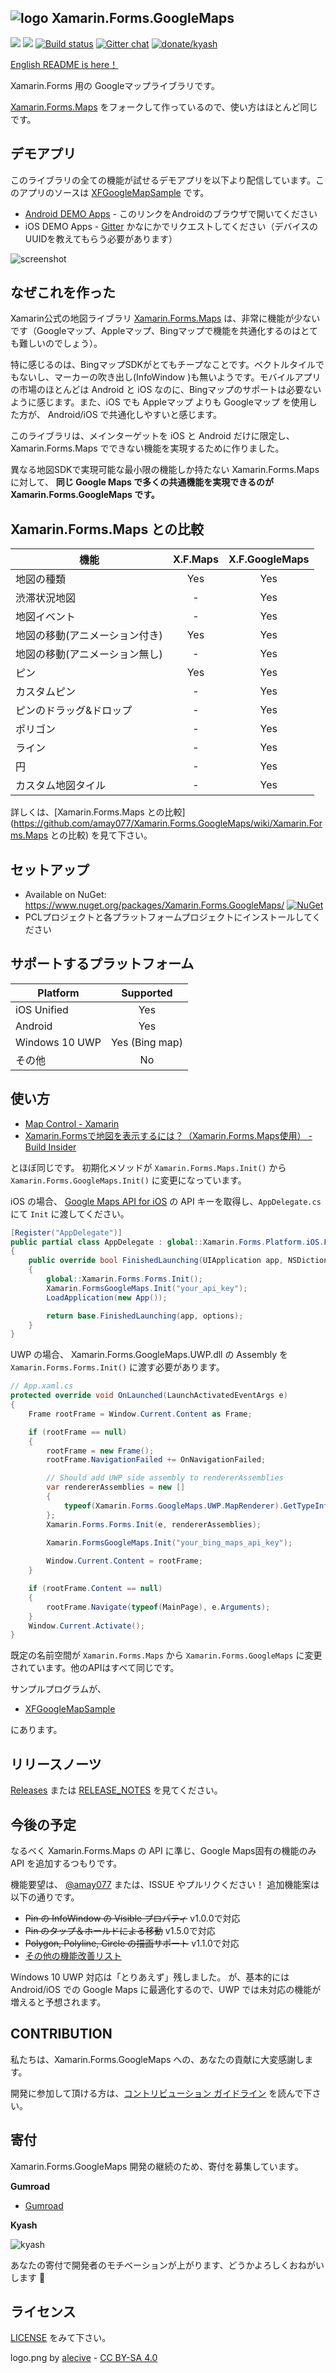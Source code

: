 ## ![logo](logo.png) Xamarin.Forms.GoogleMaps 
![](https://img.shields.io/nuget/v/Xamarin.Forms.GoogleMaps.svg) ![](https://img.shields.io/nuget/dt/Xamarin.Forms.GoogleMaps.svg) [![Build status](https://build.appcenter.ms/v0.1/apps/99e6fb9e-fe8c-49df-b190-8aa1732a0ad2/branches/master/badge)](https://appcenter.ms) [![Gitter chat](https://badges.gitter.im/gitterHQ/gitter.png)](http://gitter.im/Xamarin-Forms-GoogleMaps/public) [![donate/kyash](https://img.shields.io/badge/donate-kyash-orange.svg)](#寄付)

[English README is here！](README.md)

Xamarin.Forms 用の Googleマップライブラリです。

[Xamarin.Forms.Maps](https://github.com/xamarin/Xamarin.Forms) をフォークして作っているので、使い方はほとんど同じです。


## デモアプリ

このライブラリの全ての機能が試せるデモアプリを以下より配信しています。このアプリのソースは [XFGoogleMapSample](https://github.com/amay077/Xamarin.Forms.GoogleMaps/tree/master/XFGoogleMapSample) です。

* [Android DEMO Apps](https://install.mobile.azure.com/users/okuokuoku/apps/xfgooglemapsample/distribution_groups/trial) - このリンクをAndroidのブラウザで開いてください
* iOS DEMO Apps - [Gitter](https://gitter.im/Xamarin-Forms-GoogleMaps/public) かなにかでリクエストしてください（デバイスのUUIDを教えてもらう必要があります）

![screenshot](screenshot01.png)

## なぜこれを作った

Xamarin公式の地図ライブラリ [Xamarin.Forms.Maps](https://developer.xamarin.com/guides/xamarin-forms/user-interface/map/) は、非常に機能が少ないです（Googleマップ、Appleマップ、Bingマップで機能を共通化するのはとても難しいのでしょう）。

特に感じるのは、BingマップSDKがとてもチープなことです。ベクトルタイルでもないし、マーカーの吹き出し(InfoWindow
)も無いようです。モバイルアプリの市場のほとんどは Android と iOS なのに、Bingマップのサポートは必要ないように感じます。また、iOS でも Appleマップ よりも Googleマップ を使用した方が、 Android/iOS で共通化しやすいと感じます。

このライブラリは、メインターゲットを iOS と Android だけに限定し、Xamarin.Forms.Maps でできない機能を実現するために作りました。

異なる地図SDKで実現可能な最小限の機能しか持たない Xamarin.Forms.Maps に対して、 **同じ Google Maps で多くの共通機能を実現できるのが Xamarin.Forms.GoogleMaps です。**

## Xamarin.Forms.Maps との比較

|機能|X.F.Maps|X.F.GoogleMaps|
| ------------------- | :-----------: | :-----------: |
|地図の種類|Yes|Yes|
|渋滞状況地図|-|Yes|
|地図イベント|-|Yes|
|地図の移動(アニメーション付き)|Yes|Yes|
|地図の移動(アニメーション無し)|-|Yes|
|ピン|Yes|Yes|
|カスタムピン|-|Yes|
|ピンのドラッグ&ドロップ|-|Yes|
|ポリゴン|-|Yes|
|ライン|-|Yes|
|円|-|Yes|
|カスタム地図タイル|-|Yes|


詳しくは、[Xamarin.Forms.Maps との比較](https://github.com/amay077/Xamarin.Forms.GoogleMaps/wiki/Xamarin.Forms.Maps との比較) を見て下さい。

## セットアップ

* Available on NuGet: https://www.nuget.org/packages/Xamarin.Forms.GoogleMaps/ [![NuGet](https://img.shields.io/nuget/v/Xam.Plugin.Geolocator.svg?label=NuGet)](https://www.nuget.org/packages/Xamarin.Forms.GoogleMaps/)
* PCLプロジェクトと各プラットフォームプロジェクトにインストールしてください

## サポートするプラットフォーム

|Platform|Supported|
| ------------------- | :-----------: |
|iOS Unified|Yes|
|Android|Yes|
|Windows 10 UWP|Yes (Bing map)|
|その他|No|

## 使い方

* [Map Control - Xamarin](https://developer.xamarin.com/guides/xamarin-forms/user-interface/map/)
* [Xamarin.Formsで地図を表示するには？（Xamarin.Forms.Maps使用） - Build Insider](http://www.buildinsider.net/mobile/xamarintips/0039)

とほぼ同じです。
初期化メソッドが ``Xamarin.Forms.Maps.Init()`` から ``Xamarin.Forms.GoogleMaps.Init()`` に変更になっています。

iOS の場合、 [Google Maps API for iOS](https://developers.google.com/maps/documentation/ios-sdk/) の API キーを取得し、``AppDelegate.cs`` にて ``Init`` に渡してください。

```csharp
[Register("AppDelegate")]
public partial class AppDelegate : global::Xamarin.Forms.Platform.iOS.FormsApplicationDelegate
{
    public override bool FinishedLaunching(UIApplication app, NSDictionary options)
    {
        global::Xamarin.Forms.Forms.Init();
        Xamarin.FormsGoogleMaps.Init("your_api_key");
        LoadApplication(new App());

        return base.FinishedLaunching(app, options);
    }
}
``` 

UWP の場合、 Xamarin.Forms.GoogleMaps.UWP.dll の Assembly を ``Xamarin.Forms.Forms.Init()`` に渡す必要があります。

```csharp
// App.xaml.cs
protected override void OnLaunched(LaunchActivatedEventArgs e)
{
    Frame rootFrame = Window.Current.Content as Frame;

    if (rootFrame == null)
    {
        rootFrame = new Frame();
        rootFrame.NavigationFailed += OnNavigationFailed;

        // Should add UWP side assembly to rendererAssemblies
        var rendererAssemblies = new []
        {
            typeof(Xamarin.Forms.GoogleMaps.UWP.MapRenderer).GetTypeInfo().Assembly
        };
        Xamarin.Forms.Forms.Init(e, rendererAssemblies);
        
        Xamarin.FormsGoogleMaps.Init("your_bing_maps_api_key");

        Window.Current.Content = rootFrame;
    }

    if (rootFrame.Content == null)
    {
        rootFrame.Navigate(typeof(MainPage), e.Arguments);
    }
    Window.Current.Activate();
}
```

既定の名前空間が ``Xamarin.Forms.Maps`` から ``Xamarin.Forms.GoogleMaps`` に変更されています。他のAPIはすべて同じです。

サンプルプログラムが、

* [XFGoogleMapSample](https://github.com/amay077/Xamarin.Forms.GoogleMaps/tree/master/XFGoogleMapSample)

にあります。

## リリースノーツ

[Releases](https://github.com/amay077/Xamarin.Forms.GoogleMaps/releases) または [RELEASE_NOTES](RELEASE_NOTES.md) を見てください。

## 今後の予定

なるべく Xamarin.Forms.Maps の API に準じ、Google Maps固有の機能のみ API を追加するつもりです。 

機能要望は、 [@amay077](https://twitter.com/amay077) または、ISSUE やプルリクください！
追加機能案は以下の通りです。

* ~~Pin の InfoWindow の Visible プロパティ~~ v1.0.0で対応
* ~~Pin のタップ＆ホールドによる移動~~ v1.5.0で対応
* ~~Polygon, Polyline, Circle の描画サポート~~ v1.1.0で対応
* [その他の機能改善リスト](https://github.com/amay077/Xamarin.Forms.GoogleMaps/labels/enhancement)

Windows 10 UWP 対応は「とりあえず」残しました。
が、基本的には Android/iOS での Google Maps に最適化するので、UWP では未対応の機能が増えると予想されます。  

## CONTRIBUTION

私たちは、Xamarin.Forms.GoogleMaps への、あなたの貢献に大変感謝します。

開発に参加して頂ける方は、[コントリビューション ガイドライン](CONTRIBUTING-ja.md) を読んで下さい。

## 寄付

Xamarin.Forms.GoogleMaps 開発の継続のため、寄付を募集しています。

**Gumroad**

* [Gumroad](https://gum.co/xfgmdnate)

**Kyash**

![kyash](kyash_qr.jpg)

あなたの寄付で開発者のモチベーションが上がります、どうかよろしくおねがいします :sushi:

## ライセンス

[LICENSE](LICENSE) をみて下さい。

logo.png by [alecive](http://www.iconarchive.com/show/flatwoken-icons-by-alecive.html) - [CC BY-SA 4.0](https://creativecommons.org/licenses/by-sa/4.0/deed)
